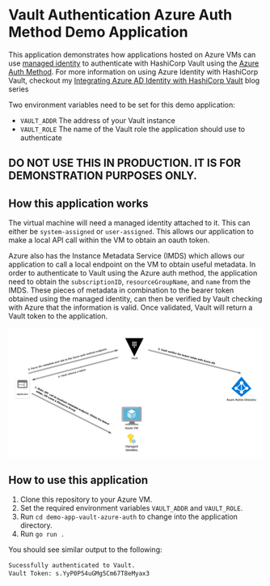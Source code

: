 # Vault Authentication Azure Auth Method Demo Application

This application demonstrates how applications hosted on Azure VMs can use [managed identity](https://docs.microsoft.com/en-us/azure/active-directory/managed-identities-azure-resources/overview) to authenticate with HashiCorp Vault using the [Azure Auth Method](https://www.vaultproject.io/docs/auth/azure). For more information on using Azure Identity with HashiCorp Vault, checkout my [Integrating Azure AD Identity with HashiCorp Vault](https://www.hashicorp.com/blog/integrating-azure-ad-identity-hashicorp-vault-part-1-application-auth-oidc) blog series

Two environment variables need to be set for this demo application:

* `VAULT_ADDR` The address of your Vault instance
* `VAULT_ROLE` The name of the Vault role the application should use to authenticate

## DO NOT USE THIS IN PRODUCTION. IT IS FOR DEMONSTRATION PURPOSES ONLY.

## How this application works

The virtual machine will need a managed identity attached to it. This can either be `system-assigned` or `user-assigned`. This allows our application to make a local API call within the VM to obtain an oauth token.

Azure also has the Instance Metadata Service (IMDS) which allows our application to call a local endpoint on the VM to obtain useful metadata. In order to authenticate to Vault using the Azure auth method, the application need to obtain the `subscriptionID`, `resourceGroupName`, and `name` from the IMDS. These pieces of metadata in combination to the bearer token obtained using the managed identity, can then be verified by Vault checking with Azure that the information is valid. Once validated, Vault will return a Vault token to the application.

![Auth Workflow](img/azure_auth_method_flow.png)

## How to use this application

1. Clone this repository to your Azure VM.
2. Set the required environment variables `VAULT_ADDR` and `VAULT_ROLE`.
3. Run `cd demo-app-vault-azure-auth` to change into the application directory.
4. Run `go run .`

You should see similar output to the following:

```text
Sucessfully authenticated to Vault.
Vault Token: s.YyP0P54uGMg5Cm67T8eMyax3 
```
